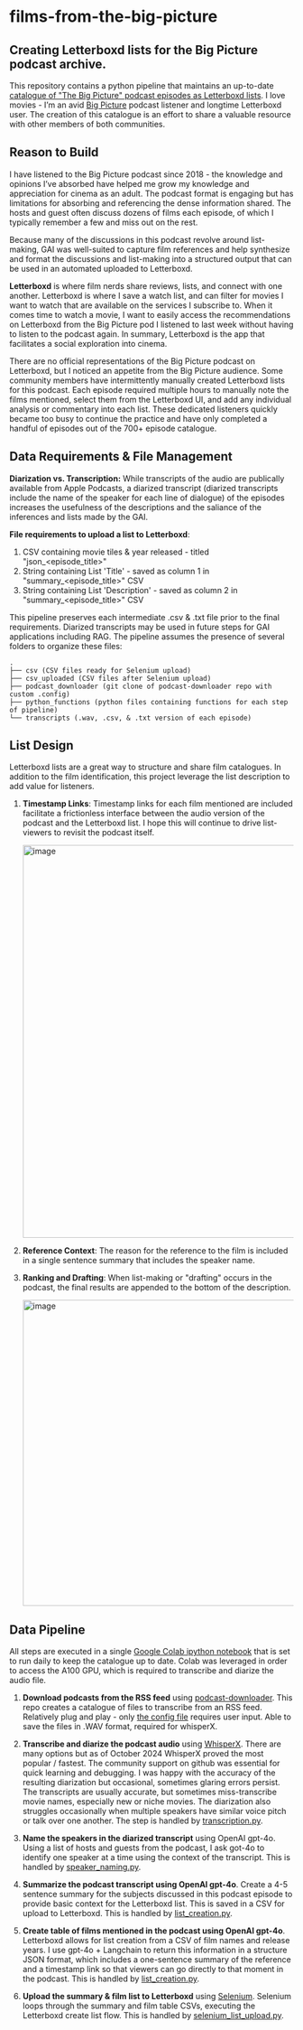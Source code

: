 # films-from-the-big-picture

## Creating Letterboxd lists for the Big Picture podcast archive.

This repository contains a python pipeline that maintains an up-to-date [catalogue of "The Big Picture" podcast episodes as Letterboxd lists](https://letterboxd.com/kevdawg_test/lists/by/newest/). I love movies - I’m an avid [Big Picture](https://www.theringer.com/the-big-picture) podcast listener and longtime Letterboxd user. The creation of this catalogue is an effort to share a valuable resource with other members of both communities.

## Reason to Build

I have listened to the Big Picture podcast since 2018 - the knowledge and opinions I’ve absorbed have helped me grow my knowledge and appreciation for cinema as an adult. The podcast format is engaging but has limitations for absorbing and referencing the dense information shared. The hosts and guest often discuss dozens of films each episode, of which I typically remember a few and miss out on the rest.

Because many of the discussions in this podcast revolve around list-making, GAI was well-suited to capture film references and help synthesize and format the discussions and list-making into a structured output that can be used in an automated uploaded to Letterboxd.

**Letterboxd** is where film nerds share reviews, lists, and connect with one another. Letterboxd is where I save a watch list, and can filter for movies I want to watch that are available on the services I subscribe to. When it comes time to watch a movie, I want to easily access the recommendations on Letterboxd from the Big Picture pod I listened to last week without having to listen to the podcast again. In summary, Letterboxd is the app that facilitates a social exploration into cinema.

There are no official representations of the Big Picture podcast on Letterboxd, but I noticed an appetite from the Big Picture audience. Some community members have intermittently manually created Letterboxd lists for this podcast. Each episode required multiple hours to manually note the films mentioned, select them from the Letterboxd UI, and add any individual analysis or commentary into each list. These dedicated listeners quickly became too busy to continue the practice and have only completed a handful of episodes out of the 700+ episode catalogue.

## Data Requirements & File Management

**Diarization vs. Transcription:** While transcripts of the audio are publically available from Apple Podcasts, a diarized transcript (diarized transcripts include the name of the speaker for each line of dialogue) of the episodes  increases the usefulness of the descriptions and the saliance of the inferences and lists made by the GAI.

**File requirements to upload a list to Letterboxd**: 
1. CSV containing movie tiles & year released - titled "json_<episode_title>"
2. String containing List 'Title' - saved as column 1 in "summary_<episode_title>" CSV
3. String containing List 'Description' - saved as column 2 in "summary_<episode_title>" CSV

This pipeline preserves each intermediate .csv & .txt file prior to the final requirements. Diarized transcripts may be used in future steps for GAI applications including RAG. 
The pipeline assumes the presence of several folders to organize these files: 

```
.
├── csv (CSV files ready for Selenium upload)
├── csv_uploaded (CSV files after Selenium upload) 
├── podcast_downloader (git clone of podcast-downloader repo with custom .config) 
├── python_functions (python files containing functions for each step of pipeline) 
└── transcripts (.wav, .csv, & .txt version of each episode) 
```


## List Design
Letterboxd lists are a great way to structure and share film catalogues. In addition to the film identification, this project leverage the list description to add value for listeners.

1. **Timestamp Links**: Timestamp links for each film mentioned are included facilitate a frictionless interface between the audio version of the podcast and the Letterboxd list. I hope this will continue to drive list-viewers to revisit the podcast itself.

   <img width="696" alt="image" src="https://github.com/user-attachments/assets/b8f1a3a3-af79-4e71-a665-5bc8a05025e4">


3. **Reference Context**: The reason for the reference to the film is included in a single sentence summary that includes the speaker name. 

4. **Ranking and Drafting**: When list-making or "drafting" occurs in the podcast, the final results are appended to the bottom of the description.
   
   <img width="542" alt="image" src="https://github.com/user-attachments/assets/05c51f1c-923f-4794-bacc-c6f6e3374b6b">


## Data Pipeline

All steps are executed in a single [Google Colab ipython notebook](https://github.com/kevdawg94/films-from-the-big-picture/blob/main/scheduled_letterboxd_upload.ipynb) that is set to run daily to keep the catalogue up to date. Colab was leveraged in order to access the A100 GPU, which is required to transcribe and diarize the audio file.

1. **Download podcasts from the RSS feed** using [podcast-downloader](https://github.com/dplocki/podcast-downloader). This repo creates a catalogue of files to transcribe from an RSS feed. Relatively plug and play - only [the config file](https://github.com/kevdawg94/films-from-the-big-picture/blob/main/podcast_downloader/the_big_picture_downloader_config.json) requires user input. Able to save the files in .WAV format, required for whisperX.

2. **Transcribe and diarize the podcast audio** using [WhisperX](https://github.com/m-bain/whisperX). There are many options but as of October 2024 WhisperX proved the most popular / fastest. The community support on github was essential for quick learning and debugging. I was happy with the accuracy of the resulting diarization but occasional, sometimes glaring errors persist. The transcripts are usually accurate, but sometimes miss-transcribe movie names, especially new or niche movies. The diarization also struggles occasionally when multiple speakers have similar voice pitch or talk over one another. The step is handled by [transcription.py](https://github.com/kevdawg94/films-from-the-big-picture/blob/main/python_functions/transcription.py).

5. **Name the speakers in the diarized transcript** using OpenAI gpt-4o. Using a list of hosts and guests from the podcast, I ask got-4o to identify one speaker at a time using the context of the transcript. This is handled by [speaker_naming.py](https://github.com/kevdawg94/films-from-the-big-picture/blob/main/python_functions/speaker_naming.py).

6. **Summarize the podcast transcript using OpenAI gpt-4o**. Create a 4-5 sentence summary for the subjects discussed in this podcast episode to provide basic context for the Letterboxd list. This is saved in a CSV for upload to Letterboxd. This is handled by [list_creation.py](https://github.com/kevdawg94/films-from-the-big-picture/blob/main/python_functions/list_creation.py).

7. **Create table of films mentioned in the podcast using OpenAI gpt-4o**. Letterboxd allows for list creation from a CSV of film names and release years. I use gpt-4o + Langchain to return this information in a structure JSON format, which includes a one-sentence summary of the reference and a timestamp link so that viewers can go directly to that moment in the podcast. This is handled by [list_creation.py](https://github.com/kevdawg94/films-from-the-big-picture/blob/main/python_functions/list_creation.py).

8. **Upload the summary & film list to Letterboxd** using [Selenium](https://github.com/SeleniumHQ). Selenium loops through the summary and film table CSVs, executing the Letterboxd create list flow. This is handled by [selenium_list_upload.py](https://github.com/kevdawg94/films-from-the-big-picture/blob/main/python_functions/selenium_list_upload.py).
